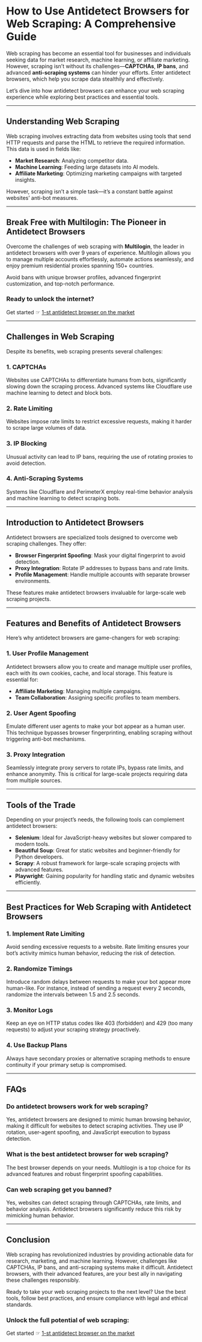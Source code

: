 # How to Use Antidetect Browsers for Web Scraping: A Comprehensive Guide

Web scraping has become an essential tool for businesses and individuals seeking data for market research, machine learning, or affiliate marketing. However, scraping isn’t without its challenges—**CAPTCHAs**, **IP bans**, and advanced **anti-scraping systems** can hinder your efforts. Enter antidetect browsers, which help you scrape data stealthily and effectively.

Let’s dive into how antidetect browsers can enhance your web scraping experience while exploring best practices and essential tools.

---

## Understanding Web Scraping

Web scraping involves extracting data from websites using tools that send HTTP requests and parse the HTML to retrieve the required information. This data is used in fields like:

- **Market Research**: Analyzing competitor data.
- **Machine Learning**: Feeding large datasets into AI models.
- **Affiliate Marketing**: Optimizing marketing campaigns with targeted insights.

However, scraping isn’t a simple task—it’s a constant battle against websites’ anti-bot measures.

---

## Break Free with Multilogin: The Pioneer in Antidetect Browsers

Overcome the challenges of web scraping with **Multilogin**, the leader in antidetect browsers with over 9 years of experience. Multilogin allows you to manage multiple accounts effortlessly, automate actions seamlessly, and enjoy premium residential proxies spanning 150+ countries.

Avoid bans with unique browser profiles, advanced fingerprint customization, and top-notch performance.

### Ready to unlock the internet?  
Get started ☞ [1-st antidetect browser on the market](https://bit.ly/multIlogin)

---

## Challenges in Web Scraping

Despite its benefits, web scraping presents several challenges:

### 1. **CAPTCHAs**  
Websites use CAPTCHAs to differentiate humans from bots, significantly slowing down the scraping process. Advanced systems like Cloudflare use machine learning to detect and block bots.

### 2. **Rate Limiting**  
Websites impose rate limits to restrict excessive requests, making it harder to scrape large volumes of data.

### 3. **IP Blocking**  
Unusual activity can lead to IP bans, requiring the use of rotating proxies to avoid detection.

### 4. **Anti-Scraping Systems**  
Systems like Cloudflare and PerimeterX employ real-time behavior analysis and machine learning to detect scraping bots.

---

## Introduction to Antidetect Browsers

Antidetect browsers are specialized tools designed to overcome web scraping challenges. They offer:

- **Browser Fingerprint Spoofing**: Mask your digital fingerprint to avoid detection.
- **Proxy Integration**: Rotate IP addresses to bypass bans and rate limits.
- **Profile Management**: Handle multiple accounts with separate browser environments.

These features make antidetect browsers invaluable for large-scale web scraping projects.

---

## Features and Benefits of Antidetect Browsers

Here’s why antidetect browsers are game-changers for web scraping:

### 1. **User Profile Management**  
Antidetect browsers allow you to create and manage multiple user profiles, each with its own cookies, cache, and local storage. This feature is essential for:

- **Affiliate Marketing**: Managing multiple campaigns.
- **Team Collaboration**: Assigning specific profiles to team members.

### 2. **User Agent Spoofing**  
Emulate different user agents to make your bot appear as a human user. This technique bypasses browser fingerprinting, enabling scraping without triggering anti-bot mechanisms.

### 3. **Proxy Integration**  
Seamlessly integrate proxy servers to rotate IPs, bypass rate limits, and enhance anonymity. This is critical for large-scale projects requiring data from multiple sources.

---

## Tools of the Trade

Depending on your project’s needs, the following tools can complement antidetect browsers:

- **Selenium**: Ideal for JavaScript-heavy websites but slower compared to modern tools.
- **Beautiful Soup**: Great for static websites and beginner-friendly for Python developers.
- **Scrapy**: A robust framework for large-scale scraping projects with advanced features.
- **Playwright**: Gaining popularity for handling static and dynamic websites efficiently.

---

## Best Practices for Web Scraping with Antidetect Browsers

### 1. **Implement Rate Limiting**  
Avoid sending excessive requests to a website. Rate limiting ensures your bot’s activity mimics human behavior, reducing the risk of detection.

### 2. **Randomize Timings**  
Introduce random delays between requests to make your bot appear more human-like. For instance, instead of sending a request every 2 seconds, randomize the intervals between 1.5 and 2.5 seconds.

### 3. **Monitor Logs**  
Keep an eye on HTTP status codes like 403 (forbidden) and 429 (too many requests) to adjust your scraping strategy proactively.

### 4. **Use Backup Plans**  
Always have secondary proxies or alternative scraping methods to ensure continuity if your primary setup is compromised.

---

## FAQs

### **Do antidetect browsers work for web scraping?**  
Yes, antidetect browsers are designed to mimic human browsing behavior, making it difficult for websites to detect scraping activities. They use IP rotation, user-agent spoofing, and JavaScript execution to bypass detection.

### **What is the best antidetect browser for web scraping?**  
The best browser depends on your needs. Multilogin is a top choice for its advanced features and robust fingerprint spoofing capabilities.

### **Can web scraping get you banned?**  
Yes, websites can detect scraping through CAPTCHAs, rate limits, and behavior analysis. Antidetect browsers significantly reduce this risk by mimicking human behavior.

---

## Conclusion

Web scraping has revolutionized industries by providing actionable data for research, marketing, and machine learning. However, challenges like CAPTCHAs, IP bans, and anti-scraping systems make it difficult. Antidetect browsers, with their advanced features, are your best ally in navigating these challenges responsibly.

Ready to take your web scraping projects to the next level? Use the best tools, follow best practices, and ensure compliance with legal and ethical standards.

### Unlock the full potential of web scraping:  
Get started ☞ [1-st antidetect browser on the market](https://bit.ly/multIlogin)
